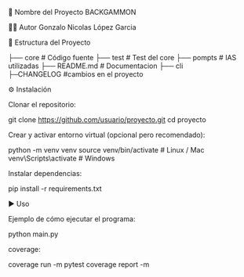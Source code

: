 📌 Nombre del Proyecto
BACKGAMMON

👨‍💻 Autor
Gonzalo Nicolas López Garcia 

📂 Estructura del Proyecto

├── core         # Código fuente
├── test         # Test del core
├── pompts       # IAS utilizadas
├── README.md    # Documentacion
├── cli    
├─CHANGELOG      #cambios en el proyecto


⚙️ Instalación

Clonar el repositorio:

git clone https://github.com/usuario/proyecto.git
cd proyecto


Crear y activar entorno virtual (opcional pero recomendado):

python -m venv venv
source venv/bin/activate   # Linux / Mac
venv\Scripts\activate      # Windows


Instalar dependencias:

pip install -r requirements.txt

▶️ Uso

Ejemplo de cómo ejecutar el programa:

python main.py

coverage:

coverage run -m pytest
coverage report -m


